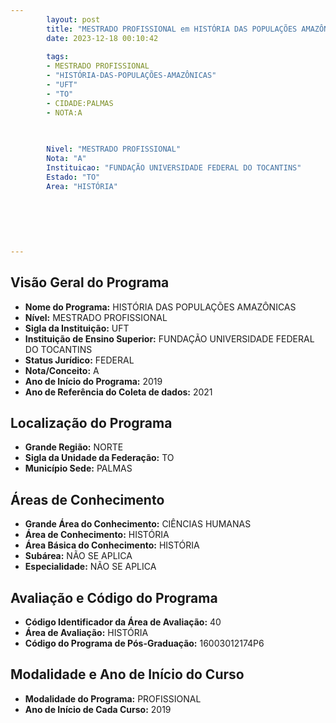 ```yaml
---
        layout: post
        title: "MESTRADO PROFISSIONAL em HISTÓRIA DAS POPULAÇÕES AMAZÔNICAS na UFT  "
        date: 2023-12-18 00:10:42
     
        tags:
        - MESTRADO PROFISSIONAL
        - "HISTÓRIA-DAS-POPULAÇÕES-AMAZÔNICAS"
        - "UFT"
        - "TO"
        - CIDADE:PALMAS
        - NOTA:A
        
       

        Nivel: "MESTRADO PROFISSIONAL"
        Nota: "A"
        Instituicao: "FUNDAÇÃO UNIVERSIDADE FEDERAL DO TOCANTINS"
        Estado: "TO"
        Area: "HISTÓRIA"
        
        
        
        
        
        
---
```

## Visão Geral do Programa
- **Nome do Programa:** HISTÓRIA DAS POPULAÇÕES AMAZÔNICAS
- **Nível:** MESTRADO PROFISSIONAL
- **Sigla da Instituição:** UFT
- **Instituição de Ensino Superior:** FUNDAÇÃO UNIVERSIDADE FEDERAL DO TOCANTINS
- **Status Jurídico:** FEDERAL
- **Nota/Conceito:** A
- **Ano de Início do Programa:** 2019
- **Ano de Referência do Coleta de dados:** 2021

## Localização do Programa
- **Grande Região:** NORTE
- **Sigla da Unidade da Federação:** TO
- **Município Sede:** PALMAS

## Áreas de Conhecimento
- **Grande Área do Conhecimento:** CIÊNCIAS HUMANAS
- **Área de Conhecimento:** HISTÓRIA
- **Área Básica do Conhecimento:** HISTÓRIA
- **Subárea:** NÃO SE APLICA
- **Especialidade:** NÃO SE APLICA

## Avaliação e Código do Programa
- **Código Identificador da Área de Avaliação:** 40
- **Área de Avaliação:** HISTÓRIA
- **Código do Programa de Pós-Graduação:** 16003012174P6


## Modalidade e Ano de Início do Curso
- **Modalidade do Programa:** PROFISSIONAL
- **Ano de Início de Cada Curso:** 2019
